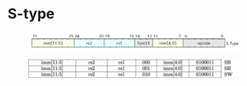 # S-type

<figure><img src="../../.gitbook/assets/s-type.png" alt=""><figcaption></figcaption></figure>

<figure><img src="../../.gitbook/assets/s-type-instructions.png" alt=""><figcaption></figcaption></figure>
